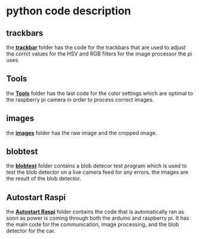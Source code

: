 # python code description
## trackbars
the **[trackbar](https://github.com/Nezar187/GSG_SmartiecarV2/blob/86f0c1b14511880a173588d8bd0babd93a239858/src/py/trackbars)** folder has the code for the trackbars that are used to adjust the corrct values for the HSV and RGB filters for the image processor the pi uses.

## Tools
the **[Tools](https://github.com/Nezar187/GSG_SmartiecarV2/blob/86f0c1b14511880a173588d8bd0babd93a239858/src/py/Tools)** folder has the last code for the color settings which are optimal to the raspberry pi camera in order to process correct images.

## images
the **[images](https://github.com/Nezar187/GSG_SmartiecarV2/blob/86f0c1b14511880a173588d8bd0babd93a239858/src/py/images)** folder has the raw image and the cropped image.

## blobtest
the **[blobtest](https://github.com/Nezar187/GSG_SmartiecarV2/blob/86f0c1b14511880a173588d8bd0babd93a239858/src/py/blobtest)** folder contains a blob detecor test program which is used to test the blob detector on a live camera feed for any errors. the images are the result of the blob detector.

## Autostart Raspi
the **[Autostart Raspi](https://github.com/Nezar187/GSG_SmartiecarV2/blob/86f0c1b14511880a173588d8bd0babd93a239858/src/py/Autostart_Raspi)** folder contains the code that is automatically ran as soon as power is coming through both the arduino and raspberry pi. It has the main code for the communication, image processing, and the blob detector for the car.